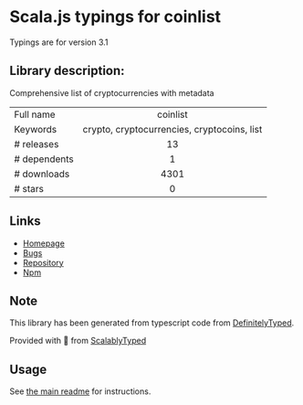 
# Scala.js typings for coinlist

Typings are for version 3.1

## Library description:
Comprehensive list of cryptocurrencies with metadata

|                    |                 |
| ------------------ | :-------------: |
| Full name          | coinlist |
| Keywords           | crypto, cryptocurrencies, cryptocoins, list |
| # releases         | 13 |
| # dependents       | 1 |
| # downloads        | 4301 |
| # stars            | 0 |

## Links
- [Homepage](https://github.com/lukechilds/coinlist)
- [Bugs](https://github.com/lukechilds/coinlist/issues)
- [Repository](https://github.com/lukechilds/coinlist)
- [Npm](https://www.npmjs.com/package/coinlist)
    


## Note
This library has been generated from typescript code from [DefinitelyTyped](https://definitelytyped.org).

Provided with :purple_heart: from [ScalablyTyped](https://github.com/oyvindberg/ScalablyTyped)

## Usage
See [the main readme](../../readme.md) for instructions.


